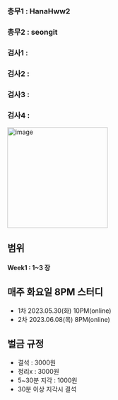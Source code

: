 ### 총무1 : HanaHww2
### 총무2 : seongit


### 검사1 :
### 검사2 :
### 검사3 :
### 검사4 :

<img width="227" alt="image" src="https://github.com/Growth-Collectors/Clean-Code/assets/64303211/c5743e10-7347-4a27-81a8-85ab79311a64">

## 범위
#### Week1 : 1~3 장 


## 매주 화요일 8PM 스터디
- 1차 2023.05.30(화) 10PM(online)
- 2차 2023.06.08(목) 8PM(online) 

## 벌금 규정
- 결석 : 3000원
- 정리x : 3000원
- 5~30분 지각 : 1000원
- 30분 이상 지각시 결석


